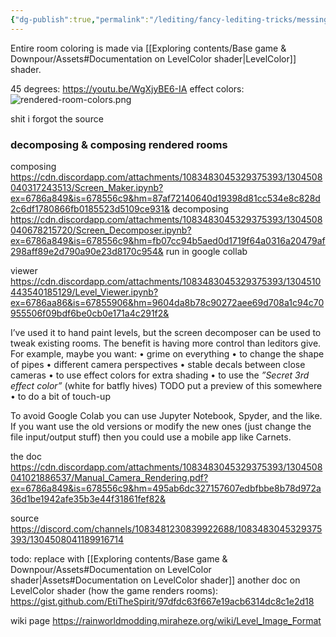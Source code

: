 ```yaml
---
{"dg-publish":true,"permalink":"/lediting/fancy-lediting-tricks/messing-with-rendered-rooms/manual-editing-rendered-rooms/"}
---
```


Entire room coloring is made via [[Exploring contents/Base game & Downpour/Assets#Documentation on LevelColor shader\|LevelColor]] shader.


45 degrees:
https://youtu.be/WgXjyBE6-IA
effect colors:
![rendered-room-colors.png](/img/user/pics/rendered-room-colors.png)

shit i forgot the source

### decomposing & composing rendered rooms
composing
https://cdn.discordapp.com/attachments/1083483045329375393/1304508040317243513/Screen_Maker.ipynb?ex=6786a849&is=678556c9&hm=87af72140640d19398d81cc534e8c828d2c6df1780866fb0185523d5109ce931&
decomposing
https://cdn.discordapp.com/attachments/1083483045329375393/1304508040678215720/Screen_Decomposer.ipynb?ex=6786a849&is=678556c9&hm=fb07cc94b5aed0d1719f64a0316a20479af298aff89e2d790a90e23d8170c954&
run in google collab

viewer
https://cdn.discordapp.com/attachments/1083483045329375393/1304510443540185129/Level_Viewer.ipynb?ex=6786aa86&is=67855906&hm=9604da8b78c90272aee69d708a1c94c70955506f09bdf6be0cb0e171a4c291f2&

I’ve used it to hand paint levels, but the screen decomposer can be used to tweak existing rooms. The benefit is having more control than leditors give.
For example, maybe you want:
• grime on everything
• to change the shape of pipes
• different camera perspectives
• stable decals between close cameras
• to use effect colors for extra shading
• to use the *”Secret 3rd effect color”* (white for batfly hives) 
TODO put a preview of this somewhere
• to do a bit of touch-up

To avoid Google Colab you can use Jupyter Notebook, Spyder, and the like. If you want use the old versions or modify the new ones (just change the file input/output stuff) then you could use a mobile app like Carnets.

the doc
https://cdn.discordapp.com/attachments/1083483045329375393/1304508041021886537/Manual_Camera_Rendering.pdf?ex=6786a849&is=678556c9&hm=495ab6dc327157607edbfbbe8b78d972a36d1be1942afe35b3e44f31861fef82&

source
https://discord.com/channels/1083481230839922688/1083483045329375393/1304508041189916714

todo: replace with [[Exploring contents/Base game & Downpour/Assets#Documentation on LevelColor shader\|Assets#Documentation on LevelColor shader]]
another doc on LevelColor shader (how the game renders rooms): 
https://gist.github.com/EtiTheSpirit/97dfdc63f667e19acb6314dc8c1e2d18

wiki page
https://rainworldmodding.miraheze.org/wiki/Level_Image_Format